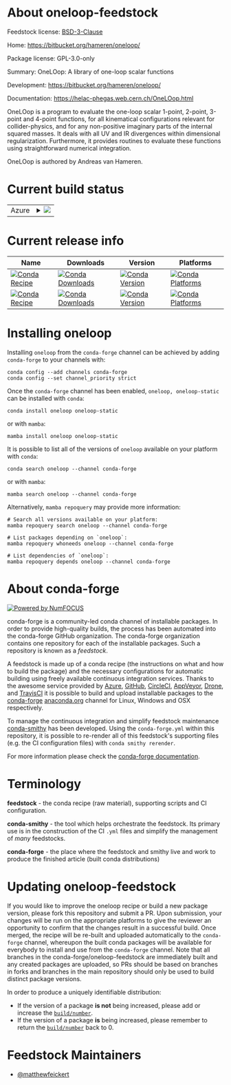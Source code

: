 About oneloop-feedstock
=======================

Feedstock license: [BSD-3-Clause](https://github.com/conda-forge/oneloop-feedstock/blob/main/LICENSE.txt)

Home: https://bitbucket.org/hameren/oneloop/

Package license: GPL-3.0-only

Summary: OneLOop: A library of one-loop scalar functions

Development: https://bitbucket.org/hameren/oneloop/

Documentation: https://helac-phegas.web.cern.ch/OneLOop.html

OneLOop is a program to evaluate the one-loop scalar 1-point, 2-point,
3-point and 4-point functions, for all kinematical configurations relevant
for collider-physics, and for any non-positive imaginary parts of the
internal squared masses. It deals with all UV and IR divergences within
dimensional regularization. Furthermore, it provides routines to evaluate
these functions using straightforward numerical integration.

OneLOop is authored by Andreas van Hameren.

Current build status
====================


<table>
    
  <tr>
    <td>Azure</td>
    <td>
      <details>
        <summary>
          <a href="https://dev.azure.com/conda-forge/feedstock-builds/_build/latest?definitionId=23960&branchName=main">
            <img src="https://dev.azure.com/conda-forge/feedstock-builds/_apis/build/status/oneloop-feedstock?branchName=main">
          </a>
        </summary>
        <table>
          <thead><tr><th>Variant</th><th>Status</th></tr></thead>
          <tbody><tr>
              <td>linux_64</td>
              <td>
                <a href="https://dev.azure.com/conda-forge/feedstock-builds/_build/latest?definitionId=23960&branchName=main">
                  <img src="https://dev.azure.com/conda-forge/feedstock-builds/_apis/build/status/oneloop-feedstock?branchName=main&jobName=linux&configuration=linux%20linux_64_" alt="variant">
                </a>
              </td>
            </tr><tr>
              <td>linux_aarch64</td>
              <td>
                <a href="https://dev.azure.com/conda-forge/feedstock-builds/_build/latest?definitionId=23960&branchName=main">
                  <img src="https://dev.azure.com/conda-forge/feedstock-builds/_apis/build/status/oneloop-feedstock?branchName=main&jobName=linux&configuration=linux%20linux_aarch64_" alt="variant">
                </a>
              </td>
            </tr><tr>
              <td>linux_ppc64le</td>
              <td>
                <a href="https://dev.azure.com/conda-forge/feedstock-builds/_build/latest?definitionId=23960&branchName=main">
                  <img src="https://dev.azure.com/conda-forge/feedstock-builds/_apis/build/status/oneloop-feedstock?branchName=main&jobName=linux&configuration=linux%20linux_ppc64le_" alt="variant">
                </a>
              </td>
            </tr><tr>
              <td>osx_64</td>
              <td>
                <a href="https://dev.azure.com/conda-forge/feedstock-builds/_build/latest?definitionId=23960&branchName=main">
                  <img src="https://dev.azure.com/conda-forge/feedstock-builds/_apis/build/status/oneloop-feedstock?branchName=main&jobName=osx&configuration=osx%20osx_64_" alt="variant">
                </a>
              </td>
            </tr><tr>
              <td>osx_arm64</td>
              <td>
                <a href="https://dev.azure.com/conda-forge/feedstock-builds/_build/latest?definitionId=23960&branchName=main">
                  <img src="https://dev.azure.com/conda-forge/feedstock-builds/_apis/build/status/oneloop-feedstock?branchName=main&jobName=osx&configuration=osx%20osx_arm64_" alt="variant">
                </a>
              </td>
            </tr>
          </tbody>
        </table>
      </details>
    </td>
  </tr>
</table>

Current release info
====================

| Name | Downloads | Version | Platforms |
| --- | --- | --- | --- |
| [![Conda Recipe](https://img.shields.io/badge/recipe-oneloop-green.svg)](https://anaconda.org/conda-forge/oneloop) | [![Conda Downloads](https://img.shields.io/conda/dn/conda-forge/oneloop.svg)](https://anaconda.org/conda-forge/oneloop) | [![Conda Version](https://img.shields.io/conda/vn/conda-forge/oneloop.svg)](https://anaconda.org/conda-forge/oneloop) | [![Conda Platforms](https://img.shields.io/conda/pn/conda-forge/oneloop.svg)](https://anaconda.org/conda-forge/oneloop) |
| [![Conda Recipe](https://img.shields.io/badge/recipe-oneloop--static-green.svg)](https://anaconda.org/conda-forge/oneloop-static) | [![Conda Downloads](https://img.shields.io/conda/dn/conda-forge/oneloop-static.svg)](https://anaconda.org/conda-forge/oneloop-static) | [![Conda Version](https://img.shields.io/conda/vn/conda-forge/oneloop-static.svg)](https://anaconda.org/conda-forge/oneloop-static) | [![Conda Platforms](https://img.shields.io/conda/pn/conda-forge/oneloop-static.svg)](https://anaconda.org/conda-forge/oneloop-static) |

Installing oneloop
==================

Installing `oneloop` from the `conda-forge` channel can be achieved by adding `conda-forge` to your channels with:

```
conda config --add channels conda-forge
conda config --set channel_priority strict
```

Once the `conda-forge` channel has been enabled, `oneloop, oneloop-static` can be installed with `conda`:

```
conda install oneloop oneloop-static
```

or with `mamba`:

```
mamba install oneloop oneloop-static
```

It is possible to list all of the versions of `oneloop` available on your platform with `conda`:

```
conda search oneloop --channel conda-forge
```

or with `mamba`:

```
mamba search oneloop --channel conda-forge
```

Alternatively, `mamba repoquery` may provide more information:

```
# Search all versions available on your platform:
mamba repoquery search oneloop --channel conda-forge

# List packages depending on `oneloop`:
mamba repoquery whoneeds oneloop --channel conda-forge

# List dependencies of `oneloop`:
mamba repoquery depends oneloop --channel conda-forge
```


About conda-forge
=================

[![Powered by
NumFOCUS](https://img.shields.io/badge/powered%20by-NumFOCUS-orange.svg?style=flat&colorA=E1523D&colorB=007D8A)](https://numfocus.org)

conda-forge is a community-led conda channel of installable packages.
In order to provide high-quality builds, the process has been automated into the
conda-forge GitHub organization. The conda-forge organization contains one repository
for each of the installable packages. Such a repository is known as a *feedstock*.

A feedstock is made up of a conda recipe (the instructions on what and how to build
the package) and the necessary configurations for automatic building using freely
available continuous integration services. Thanks to the awesome service provided by
[Azure](https://azure.microsoft.com/en-us/services/devops/), [GitHub](https://github.com/),
[CircleCI](https://circleci.com/), [AppVeyor](https://www.appveyor.com/),
[Drone](https://cloud.drone.io/welcome), and [TravisCI](https://travis-ci.com/)
it is possible to build and upload installable packages to the
[conda-forge](https://anaconda.org/conda-forge) [anaconda.org](https://anaconda.org/)
channel for Linux, Windows and OSX respectively.

To manage the continuous integration and simplify feedstock maintenance
[conda-smithy](https://github.com/conda-forge/conda-smithy) has been developed.
Using the ``conda-forge.yml`` within this repository, it is possible to re-render all of
this feedstock's supporting files (e.g. the CI configuration files) with ``conda smithy rerender``.

For more information please check the [conda-forge documentation](https://conda-forge.org/docs/).

Terminology
===========

**feedstock** - the conda recipe (raw material), supporting scripts and CI configuration.

**conda-smithy** - the tool which helps orchestrate the feedstock.
                   Its primary use is in the construction of the CI ``.yml`` files
                   and simplify the management of *many* feedstocks.

**conda-forge** - the place where the feedstock and smithy live and work to
                  produce the finished article (built conda distributions)


Updating oneloop-feedstock
==========================

If you would like to improve the oneloop recipe or build a new
package version, please fork this repository and submit a PR. Upon submission,
your changes will be run on the appropriate platforms to give the reviewer an
opportunity to confirm that the changes result in a successful build. Once
merged, the recipe will be re-built and uploaded automatically to the
`conda-forge` channel, whereupon the built conda packages will be available for
everybody to install and use from the `conda-forge` channel.
Note that all branches in the conda-forge/oneloop-feedstock are
immediately built and any created packages are uploaded, so PRs should be based
on branches in forks and branches in the main repository should only be used to
build distinct package versions.

In order to produce a uniquely identifiable distribution:
 * If the version of a package **is not** being increased, please add or increase
   the [``build/number``](https://docs.conda.io/projects/conda-build/en/latest/resources/define-metadata.html#build-number-and-string).
 * If the version of a package **is** being increased, please remember to return
   the [``build/number``](https://docs.conda.io/projects/conda-build/en/latest/resources/define-metadata.html#build-number-and-string)
   back to 0.

Feedstock Maintainers
=====================

* [@matthewfeickert](https://github.com/matthewfeickert/)


